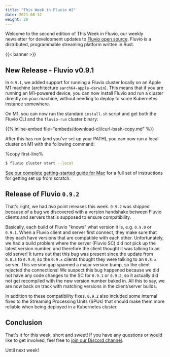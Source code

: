 ```yaml
---
title: "This Week in Fluvio #2"
date: 2021-08-12
weight: 20
---
```


Welcome to the second edition of This Week in Fluvio, our weekly newsletter
for development updates to [Fluvio open source]. Fluvio is a distributed,
programmable streaming platform written in Rust.

[Fluvio open source]: https://github.com/infinyon/fluvio

{{< banner >}}

## New Release - Fluvio v0.9.1

In `0.9.1`, we added support for running a Fluvio cluster locally on an
Apple M1 machine (architecture `aarch64-apple-darwin`). This means that if
you are running an M1-powered device, you can now install Fluvio and run
a cluster directly on your machine, without needing to deploy to some
Kubernetes instance somewhere.

On M1, you can now run the standard `install.sh` script and get both the
Fluvio CLI and the `fluvio-run` cluster binary:

{{% inline-embed file="embeds/download-cli/curl-bash-copy.md" %}}

After this has run (and you've set up your PATH), you can now run a local
cluster on M1 with the following command:

%copy first-line%
```bash
$ fluvio cluster start --local
```

[See our complete getting-started guide for Mac] for a full set of instructions
for getting set up from scratch.

[See our complete getting-started guide for Mac]: /docs/get-started/mac/

## Release of Fluvio `0.9.2`

That's right, we had _two_ point releases this week. `0.9.2` was shipped
because of a bug we discovered with a version handshake between Fluvio clients
and servers that is supposed to ensure compatibility.

Basically, each build of Fluvio "knows" what version it is, e.g. `0.9.0` or `0.9.1`.
When a Fluvio client and server first connect, they make sure that they each
have versions that are compatible with each other. Unfortunately, we had a build
problem where the server (Fluvio SC) did not pick up the latest version number,
and therefore the client thought it was talking to an old server! It turns out that
this bug was present since the update from `0.8.5` to `0.9.0`, so the `0.9.x` clients
thought they were talking to an `0.8.x` server. This version gap spanned a major version
bump, so the client rejected the connections! We suspect this bug happened because we did
not have any code changes to the SC for `0.9.1` or `0.9.2`, so it actually did not get
recompiled with the new version number baked in. All this to say, we are now back on
track with matching versions in the client/server builds.

In addition to these compatibility fixes, `0.9.2` also included some internal fixes
to the Streaming Processing Units (SPUs) that should make them more reliable when being
deployed in a Kubernetes cluster.

## Conclusion

That's it for this week, short and sweet! If you have any questions or would like
to get involved, feel free to [join our Discord channel].

Until next week!

[join our Discord channel]: https://discordapp.com/invite/bBG2dTz
